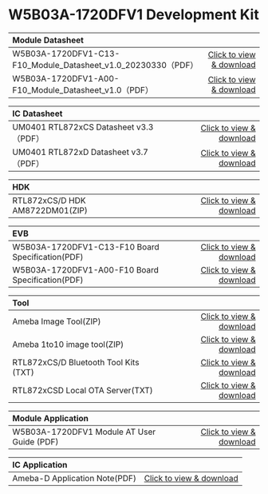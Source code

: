 
# W5B03A-1720DFV1 Development Kit




|    Module Datasheet    |      |
|:-------|------:|
| W5B03A-1720DFV1-C13-F10_Module_Datasheet_v1.0_20230330（PDF）| [Click to view & download](/docs/assets/download/8720df/W5B03A-1720DFV1-C13-F10_Board_Specification_v1.0_20230329.pdf) |
| W5B03A-1720DFV1-A00-F10_Module_Datasheet_v1.0（PDF）| [Click to view & download](/docs/assets/download/8720df/W5B03A-1720DFV1-A00-F10_Module_Datasheet_v1.0.pdf) |



|    IC Datasheet    |      |
|:-------|------:|
| UM0401 RTL872xCS Datasheet v3.3（PDF） | [Click to view & download](/docs/assets/download/8720df/UM0401-RTL872xCS-Datasheet-v3.3.pdf) |
| UM0401 RTL872xD Datasheet v3.7（PDF） | [Click to view & download](/docs/assets/download/8720df/UM0401-RTL872xD-Datasheet-v3.7.pdf) |


|   HDK     |      |
|:-------|------:|
| RTL872xCS/D HDK AM8722DM01(ZIP) | [Click to view & download](/docs/assets/download/8720df/HDK-AM8722DM01-6V2-wi-lpf.zip) |

<!-- |    SDK    |      |
|:-------|------:|
| AmebaD SDK(ZIP) | [点击下载](/assets/download/8720df/sdk-amebad_v6.2d-RC.zip) | -->




|    EVB    |      |
|:-------|------:|
| W5B03A-1720DFV1-C13-F10 Board Specification(PDF) | [Click to view & download](/docs/assets/download/8720df/W5B03A-1720DFV1-C13-F10_Board_Specification_v1.0_20230329.pdf) |
| W5B03A-1720DFV1-A00-F10 Board Specification(PDF) | [Click to view & download](/docs/assets/download/8720df/W5B03A-1720DFV1-A00-F10_Board_Specification_v1.0.pdf) |



|    Tool    |      |
|:-------|------:|
| Ameba Image Tool(ZIP) | [Click to view & download](/docs/assets/download/8720df/Ameba-Image_Tool.zip) |
| Ameba 1to10 image tool(ZIP) | [Click to view & download](/docs/assets/download/8720df/ameba-1to10-image-tool-v2.3.zip) |
| RTL872xCS/D Bluetooth Tool Kits (TXT) | [Click to view & download](/docs/assets/download/8720df/RTL872xCSD-Bluetooth-Tool-Kits.txt) |
| RTL872xCSD Local OTA Server(TXT) | [Click to view & download](/docs/assets/download/8720df/RTL872xCSD-Local-OTA-Server.txt) |


|    Module Application    |      |
|:-------|------:|
| W5B03A-1720DFV1 Module AT User Guide (PDF) | [Click to view & download](/docs/assets/download/8720df/AT用户指南User-Guide-for-AT-command.pdf) |


|    IC Application    |      |
|:-------|------:|
| Ameba-D Application Note(PDF) | [Click to view & download](/docs/assets/download/8720df/AN0400-Ameba-D-Application-Note-v17.pdf) |


